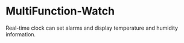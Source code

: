 # MultiFunction-Watch
Real-time clock can set alarms and display temperature and humidity information.
